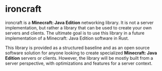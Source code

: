 # ironcraft
ironcraft is a **Minecraft: Java Edition** networking library. It is not a server implementation, but rather a library that can be used to create your own servers and clients.
The ultimate goal is to use this library in a future implementation of a Minecraft: Java Edition software
in Rust. 

This library is provided as a structured baseline and as an open source software solution for anyone looking
to create specialized **Minecraft: Java Edition** servers or clients. However, the library will be mostly built from a server perspective, with optimizations and
features for a server context.